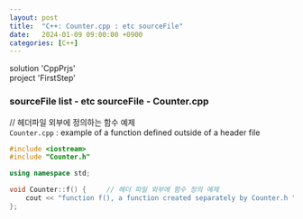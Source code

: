 ```yaml
---
layout: post
title:  "C++: Counter.cpp : etc sourceFile"
date:   2024-01-09 09:00:00 +0900
categories: [C++]
---
```


solution 'CppPrjs'   
project 'FirstStep'   
   
### sourceFile list - etc sourceFile - Counter.cpp   
// 헤더파일 외부에 정의하는 함수 예제   
`Counter.cpp` : example of a function defined outside of a header file   
   
```cpp
#include <iostream>
#include "Counter.h"

using namespace std;

void Counter::f() {		// 헤더 파일 외부에 함수 정의 예제
	cout << "function f(), a function created separately by Counter.h " << endl;
};
```
